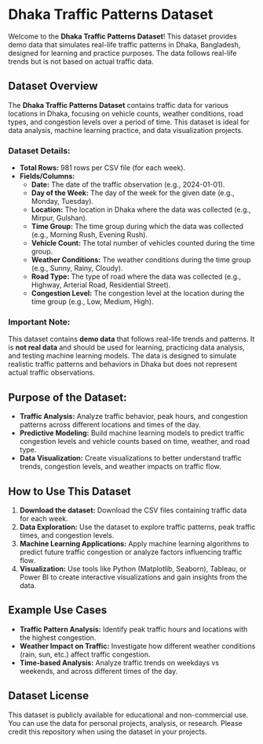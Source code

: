 # Dhaka Traffic Patterns Dataset

Welcome to the **Dhaka Traffic Patterns Dataset**! This dataset provides demo data that simulates real-life traffic patterns in Dhaka, Bangladesh, designed for learning and practice purposes. The data follows real-life trends but is not based on actual traffic data.

## Dataset Overview

The **Dhaka Traffic Patterns Dataset** contains traffic data for various locations in Dhaka, focusing on vehicle counts, weather conditions, road types, and congestion levels over a period of time. This dataset is ideal for data analysis, machine learning practice, and data visualization projects.

### **Dataset Details:**
- **Total Rows:** 981 rows per CSV file (for each week).
- **Fields/Columns:**
  - **Date:** The date of the traffic observation (e.g., 2024-01-01).
  - **Day of the Week:** The day of the week for the given date (e.g., Monday, Tuesday).
  - **Location:** The location in Dhaka where the data was collected (e.g., Mirpur, Gulshan).
  - **Time Group:** The time group during which the data was collected (e.g., Morning Rush, Evening Rush).
  - **Vehicle Count:** The total number of vehicles counted during the time group.
  - **Weather Conditions:** The weather conditions during the time group (e.g., Sunny, Rainy, Cloudy).
  - **Road Type:** The type of road where the data was collected (e.g., Highway, Arterial Road, Residential Street).
  - **Congestion Level:** The congestion level at the location during the time group (e.g., Low, Medium, High).

### **Important Note:**
This dataset contains **demo data** that follows real-life trends and patterns. It is **not real data** and should be used for learning, practicing data analysis, and testing machine learning models. The data is designed to simulate realistic traffic patterns and behaviors in Dhaka but does not represent actual traffic observations.

## Purpose of the Dataset:
- **Traffic Analysis:** Analyze traffic behavior, peak hours, and congestion patterns across different locations and times of the day.
- **Predictive Modeling:** Build machine learning models to predict traffic congestion levels and vehicle counts based on time, weather, and road type.
- **Data Visualization:** Create visualizations to better understand traffic trends, congestion levels, and weather impacts on traffic flow.

## How to Use This Dataset

1. **Download the dataset:** Download the CSV files containing traffic data for each week.
2. **Data Exploration:** Use the dataset to explore traffic patterns, peak traffic times, and congestion levels.
3. **Machine Learning Applications:** Apply machine learning algorithms to predict future traffic congestion or analyze factors influencing traffic flow.
4. **Visualization:** Use tools like Python (Matplotlib, Seaborn), Tableau, or Power BI to create interactive visualizations and gain insights from the data.

## Example Use Cases

- **Traffic Pattern Analysis:** Identify peak traffic hours and locations with the highest congestion.
- **Weather Impact on Traffic:** Investigate how different weather conditions (rain, sun, etc.) affect traffic congestion.
- **Time-based Analysis:** Analyze traffic trends on weekdays vs weekends, and across different times of the day.

## Dataset License

This dataset is publicly available for educational and non-commercial use. You can use the data for personal projects, analysis, or research. Please credit this repository when using the dataset in your projects.
